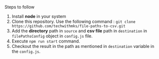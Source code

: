 Steps to follow
1. Install **node** in your system
2. Clone this repository. Use the following command : `git clone https://github.com/techwithmks/file-paths-to-csv.git`
3. Add the **directory** path in `source` and **csv file** path in `destination` in `filePathsConfig` object in `config.js` file.
4. Execute `npm run start` command.
5. Checkout the result in the path as mentioned in `destination` variable in the `config.js`.
